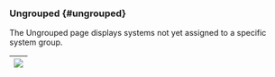 ### Ungrouped {#ungrouped}

The Ungrouped page displays systems not yet assigned to a specific system group.

| ![](systems_ungrouped.png) |
| --- |